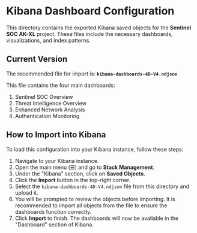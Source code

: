 # Kibana Dashboard Configuration

This directory contains the exported Kibana saved objects for the **Sentinel SOC AK-XL** project. These files include the necessary dashboards, visualizations, and index patterns.

## Current Version

The recommended file for import is:
**`kibana-dashboards-4D-V4.ndjson`**

This file contains the four main dashboards:
1.  Sentinel SOC Overview
2.  Threat Intelligence Overview
3.  Enhanced Network Analysis
4.  Authentication Monitoring

## How to Import into Kibana

To load this configuration into your Kibana instance, follow these steps:

1.  Navigate to your Kibana instance.
2.  Open the main menu (☰) and go to **Stack Management**.
3.  Under the "Kibana" section, click on **Saved Objects**.
4.  Click the **Import** button in the top-right corner.
5.  Select the `kibana-dashboards-4D-V4.ndjson` file from this directory and upload it.
6.  You will be prompted to review the objects before importing. It is recommended to import all objects from the file to ensure the dashboards function correctly.
7.  Click **Import** to finish. The dashboards will now be available in the "Dashboard" section of Kibana.